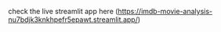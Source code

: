 check the live streamlit app here 
(https://imdb-movie-analysis-nu7bdjk3knkhpefr5epawt.streamlit.app/)
